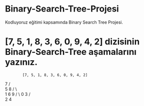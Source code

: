 # Binary-Search-Tree-Projesi
Kodluyoruz eğitimi kapsamında Binary Search Tree Projesi.

# [7, 5, 1, 8, 3, 6, 0, 9, 4, 2] dizisinin Binary-Search-Tree aşamalarını yazınız.

            [7, 5, 1, 8, 3, 6, 0, 9, 4, 2]
 7
                       /  \
                     5       8
                    / \      \
                   1     6      9
                 /   \ 
               0       3
                     /    \
                   2        4
